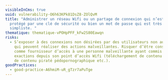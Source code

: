 ```yaml
---
visibleInCms: true
uuid: vulnerability-O6h63KPk81DsZ8-ZOlQvM
title: "Administrer un réseau Wifi ou un partage de connexion qui n’est pas
  protégé par une clé de sécurité ou bien un mot de passe qui est très
  simpliste. "
thematique: thematique-vPOHpPFF_kFw2S80Eawqn
risks:
  - S’exposer à des connexions non désirées par des utilisateurs non autorisés
    qui peuvent réaliser des actions malveillantes. Risquer d’être considéré
    comme fournisseur d’accès à une personne malveillante ayant commis des
    exactions depuis son point d’accès Wifi (téléchargement de contenu illégal
    de contenu piraté pédopornographique etc.).
goodPractices:
  - good-practice-A6hmiM-uR_gTzr7aPuTge
---
```


